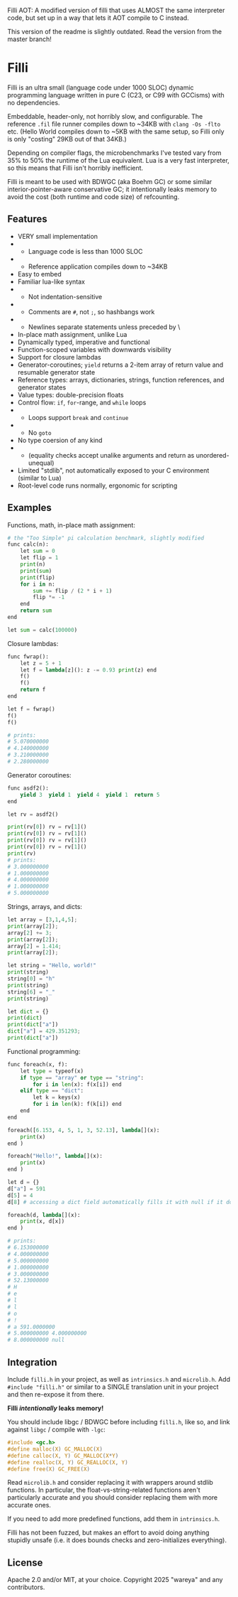 Filli AOT: A modified version of filli that uses ALMOST the same interpreter code, but set up in a way that lets it AOT compile to C instead.

This version of the readme is slightly outdated. Read the version from the master branch!

# Filli

Filli is an ultra small (language code under 1000 SLOC) dynamic programming language written in pure C (C23, or C99 with GCCisms) with no dependencies.

Embeddable, header-only, not horribly slow, and configurable. The reference `.fil` file runner compiles down to ~34KB with `clang -Os -flto` etc. (Hello World compiles down to ~5KB with the same setup, so Filli only is only "costing" 29KB out of that 34KB.)

Depending on compiler flags, the microbenchmarks I've tested vary from 35% to 50% the runtime of the Lua equivalent. Lua is a very fast interpreter, so this means that Filli isn't horribly inefficient.

Filli is meant to be used with BDWGC (aka Boehm GC) or some similar interior-pointer-aware conservative GC; it intentionally leaks memory to avoid the cost (both runtime and code size) of refcounting.

## Features

- VERY small implementation
- - Language code is less than 1000 SLOC
- - Reference application compiles down to ~34KB
- Easy to embed
- Familiar lua-like syntax
- - Not indentation-sensitive
- - Comments are `#`, not `;`, so hashbangs work
- - Newlines separate statements unless preceded by \
- In-place math assignment, unlike Lua
- Dynamically typed, imperative and functional
- Function-scoped variables with downwards visibility
- Support for closure lambdas
- Generator-coroutines; `yield` returns a 2-item array of return value and resumable generator state
- Reference types: arrays, dictionaries, strings, function references, and generator states
- Value types: double-precision floats
- Control flow: `if`, `for`-range, and `while` loops
- - Loops support `break` and `continue`
- - No `goto`
- No type coersion of any kind
- - (equality checks accept unalike arguments and return as unordered-unequal)
- Limited "stdlib", not automatically exposed to your C environment (similar to Lua)
- Root-level code runs normally, ergonomic for scripting

## Examples

Functions, math, in-place math assignment:

```python
# the "Too Simple" pi calculation benchmark, slightly modified
func calc(n):
    let sum = 0
    let flip = 1
    print(n)
    print(sum)
    print(flip)
    for i in n:
        sum += flip / (2 * i + 1)
        flip *= -1
    end
    return sum
end

let sum = calc(100000)
```

Closure lambdas:

```python
func fwrap():
    let z = 5 + 1
    let f = lambda[z](): z -= 0.93 print(z) end
    f()
    f()
    return f
end

let f = fwrap()
f()
f()

# prints:
# 5.070000000
# 4.140000000
# 3.210000000
# 2.280000000
```

Generator coroutines:

```python
func asdf2():
    yield 3  yield 1  yield 4  yield 1  return 5
end

let rv = asdf2()

print(rv[0]) rv = rv[1]()  
print(rv[0]) rv = rv[1]()  
print(rv[0]) rv = rv[1]()  
print(rv[0]) rv = rv[1]()  
print(rv)
# prints:
# 3.000000000
# 1.000000000
# 4.000000000
# 1.000000000
# 5.000000000
```

Strings, arrays, and dicts:

```python
let array = [3,1,4,5];
print(array[2]);
array[2] += 3;
print(array[2]);
array[2] = 1.414;
print(array[2]);

let string = "Hello, world!"
print(string)
string[0] = "h"
print(string)
string[6] = "_"
print(string)

let dict = {}
print(dict)
print(dict["a"])
dict["a"] = 429.351293;
print(dict["a"])
```

Functional programming:

```python
func foreach(x, f):
    let type = typeof(x)
    if type == "array" or type == "string":
        for i in len(x): f(x[i]) end
    elif type == "dict":
        let k = keys(x)
        for i in len(k): f(k[i]) end
    end
end

foreach([6.153, 4, 5, 1, 3, 52.13], lambda[](x):
    print(x)
end )

foreach("Hello!", lambda[](x):
    print(x)
end )

let d = {}
d["a"] = 591
d[5] = 4
d[8] # accessing a dict field automatically fills it with null if it doesn't exist yet

foreach(d, lambda[](x):
    print(x, d[x])
end )

# prints:
# 6.153000000
# 4.000000000
# 5.000000000
# 1.000000000
# 3.000000000
# 52.13000000
# H
# e
# l
# l
# o
# !
# a 591.0000000
# 5.000000000 4.000000000
# 8.000000000 null
```

## Integration

Include `filli.h` in your project, as well as `intrinsics.h` and `microlib.h`. Add `#include "filli.h"` or similar to a SINGLE translation unit in your project and then re-expose it from there.

**Filli *intentionally* leaks memory!**


You should include libgc / BDWGC before including `filli.h`, like so, and link against `libgc` / compile with `-lgc`:

```c
#include <gc.h>
#define malloc(X) GC_MALLOC(X)
#define calloc(X, Y) GC_MALLOC(X*Y)
#define realloc(X, Y) GC_REALLOC(X, Y)
#define free(X) GC_FREE(X)
```

Read `microlib.h` and consider replacing it with wrappers around stdlib functions. In particular, the float-vs-string-related functions aren't particularly accurate and you should consider replacing them with more accurate ones.

If you need to add more predefined functions, add them in `intrinsics.h`.

Filli has not been fuzzed, but makes an effort to avoid doing anything stupidly unsafe (i.e. it does bounds checks and zero-initializes everything).

## License

Apache 2.0 and/or MIT, at your choice. Copyright 2025 "wareya" and any contributors.

